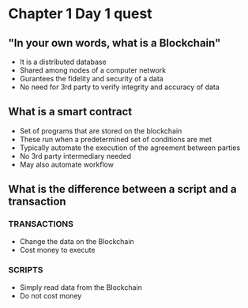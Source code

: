 # Chapter 1 Day 1 quest

## "In your own words, what is a Blockchain"

* It is a distributed database
* Shared among nodes of a computer network
* Gurantees the fidelity and security of a data
* No need for 3rd party to verify integrity and accuracy of data

## What is a smart contract

* Set of programs that are stored on the blockchain
* These run when a predetermined set of conditions are met
* Typically automate the execution of the agreement between parties
* No 3rd party intermediary needed
* May also automate workflow

## What is the difference between a script and a transaction

### TRANSACTIONS 
* Change the data on the Blockchain
* Cost money to execute

### SCRIPTS
* Simply read data from the Blockchain
* Do not cost money
